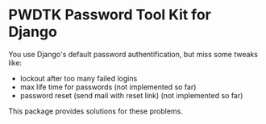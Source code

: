 PWDTK Password Tool Kit for Django
====================================

You use Django's default password authentification, but miss some tweaks
like:
* lockout after too many failed logins
* max life time for passwords (not implemented so far)
* password reset (send mail with reset link) (not implemented so far)

This package provides solutions for these problems.
